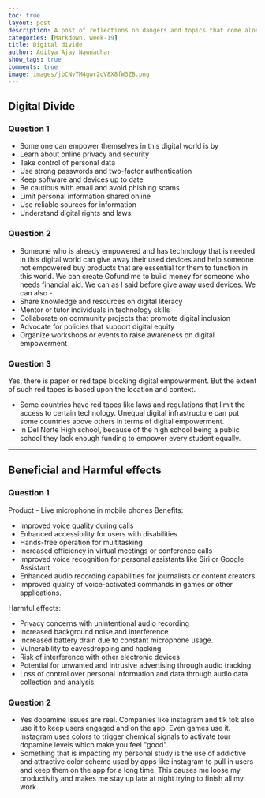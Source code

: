 ```yaml
---
toc: true
layout: post
description: A post of reflections on dangers and topics that come along with the shift in technology
categories: [Markdown, week-19]
title: Digital divide
author: Aditya Ajay Nawnadhar
show_tags: true
comments: true
image: images/jbCNvTM4gwr2qV8X8fW3ZB.png
---
```


## Digital Divide

### Question 1
- Some one can empower themselves in this digital world is by
- Learn about online privacy and security
- Take control of personal data
- Use strong passwords and two-factor authentication
- Keep software and devices up to date
- Be cautious with email and avoid phishing scams
- Limit personal information shared online
- Use reliable sources for information
- Understand digital rights and laws.

### Question 2
- Someone who is already empowered and has technology that is needed in this digital world can give away their used devices and help someone not empowered buy products that are essential for them to function in this world. We can create Gofund me to build money for someone who needs financial aid. We can as I said before give away used devices. We can also - 
- Share knowledge and resources on digital literacy 
- Mentor or tutor individuals in technology skills
- Collaborate on community projects that promote digital inclusion
- Advocate for policies that support digital equity
- Organize workshops or events to raise awareness on digital empowerment

### Question 3
Yes, there is paper or red tape blocking digital empowerment. But the extent of such red tapes is based upon the location and context.
- Some countries have red tapes like laws and regulations that limit the access to certain technology. Unequal digital infrastructure can put some countries above others in terms of digital empowerment.
- In Del Norte High school, because of the high school being a public school they lack enough funding to empower every student equally.

-----


## Beneficial and  Harmful effects

### Question 1
Product - Live microphone in mobile phones 
Benefits:
- Improved voice quality during calls
- Enhanced accessibility for users with disabilities
- Hands-free operation for multitasking
- Increased efficiency in virtual meetings or conference calls
- Improved voice recognition for personal assistants like Siri or Google Assistant
- Enhanced audio recording capabilities for journalists or content creators
- Improved quality of voice-activated commands in games or other applications.

Harmful effects:
- Privacy concerns with unintentional audio recording
- Increased background noise and interference
- Increased battery drain due to constant microphone usage.
- Vulnerability to eavesdropping and hacking
- Risk of interference with other electronic devices
- Potential for unwanted and intrusive advertising through audio tracking
- Loss of control over personal information and data through audio data collection and analysis.

### Question 2 
- Yes dopamine issues are real. Companies like instagram and tik tok also use it to keep users engaged and on the app. Even games use it. Instagram uses colors to trigger chemical signals to activate tour dopamine levels which make you feel "good". 
- Something that is impacting my personal study is the use of addictive and attractive color scheme used by apps like instagram to pull in users and keep them on the app for a long time. This causes me loose my productivity and makes me stay up late at night trying to finish all my work.